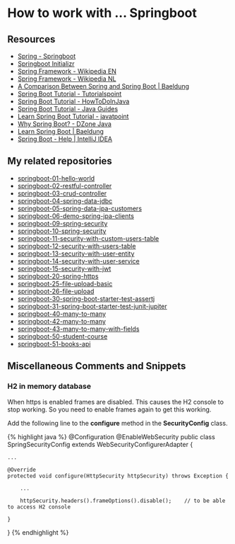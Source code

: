 # How to work with ... Springboot

## Resources

* [Spring - Springboot](https://spring.io/projects/spring-boot)
* [Springboot Initializr](https://start.spring.io)
* [Spring Framework - Wikipedia EN](https://en.wikipedia.org/wiki/Spring_Framework)
* [Spring Framework - Wikipedia NL](https://nl.wikipedia.org/wiki/Spring_Framework)
* [A Comparison Between Spring and Spring Boot | Baeldung](https://www.baeldung.com/spring-vs-spring-boot)
* [Spring Boot Tutorial - Tutorialspoint](https://www.tutorialspoint.com/spring_boot/index.htm)
* [Spring Boot Tutorial - HowToDoInJava](https://howtodoinjava.com/spring-boot-tutorials/)
* [Spring Boot Tutorial - Java Guides](https://www.javaguides.net/p/spring-boot-tutorial.html)
* [Learn Spring Boot Tutorial - javatpoint](https://www.javatpoint.com/spring-boot-tutorial)
* [Why Spring Boot? - DZone Java](https://dzone.com/articles/why-springboot)
* [Learn Spring Boot | Baeldung](https://www.baeldung.com/spring-boot)
* [Spring Boot - Help | IntelliJ IDEA](https://www.jetbrains.com/help/idea/spring-boot.html)

## My related repositories

* [springboot-01-hello-world](https://github.com/repos/PeterAnema/springboot-01-hello-world)
* [springboot-02-restful-controller](https://github.com/repos/PeterAnema/springboot-02-restful-controller)
* [springboot-03-crud-controller](https://github.com/repos/PeterAnema/springboot-03-crud-controller)
* [springboot-04-spring-data-jdbc](https://github.com/repos/PeterAnema/springboot-04-spring-data-jdbc)
* [springboot-05-spring-data-jpa-customers](https://github.com/repos/PeterAnema/springboot-05-spring-data-jpa-customers)
* [springboot-06-demo-spring-jpa-clients](https://github.com/repos/PeterAnema/springboot-06-demo-spring-jpa-clients)
* [springboot-09-spring-security](https://github.com/repos/PeterAnema/springboot-09-spring-security)
* [springboot-10-spring-security](https://github.com/repos/PeterAnema/springboot-10-spring-security)
* [springboot-11-security-with-custom-users-table](https://github.com/repos/PeterAnema/springboot-11-security-with-custom-users-table)
* [springboot-12-security-with-users-table](https://github.com/repos/PeterAnema/springboot-12-security-with-users-table)
* [springboot-13-security-with-user-entity](https://github.com/repos/PeterAnema/springboot-13-security-with-user-entity)
* [springboot-14-security-with-user-service](https://github.com/repos/PeterAnema/springboot-14-security-with-user-service)
* [springboot-15-security-with-jwt](https://github.com/repos/PeterAnema/springboot-15-security-with-jwt)
* [springboot-20-spring-https](https://github.com/repos/PeterAnema/springboot-20-spring-https)
* [springboot-25-file-upload-basic](https://github.com/repos/PeterAnema/springboot-25-file-upload-basic)
* [springboot-26-file-upload](https://github.com/repos/PeterAnema/springboot-26-file-upload)
* [springboot-30-spring-boot-starter-test-assertj](https://github.com/repos/PeterAnema/springboot-30-spring-boot-starter-test-assertj)
* [springboot-31-spring-boot-starter-test-junit-jupiter](https://github.com/repos/PeterAnema/springboot-31-spring-boot-starter-test-junit-jupiter)
* [springboot-40-many-to-many](https://github.com/repos/PeterAnema/springboot-40-many-to-many)
* [springboot-42-many-to-many](https://github.com/repos/PeterAnema/springboot-42-many-to-many)
* [springboot-43-many-to-many-with-fields](https://github.com/repos/PeterAnema/springboot-43-many-to-many-with-fields)
* [springboot-50-student-course](https://github.com/repos/PeterAnema/springboot-50-student-course)
* [springboot-51-books-api](https://github.com/repos/PeterAnema/springboot-51-books-api)

## Miscellaneous Comments and Snippets

### H2 in memory database

When https is enabled frames are disabled. This causes the H2 console to stop working. So you need to enable frames again to get this working. 

Add the following line to the **configure** method in the **SecurityConfig** class.

{% highlight java %}
@Configuration
@EnableWebSecurity
public class SpringSecurityConfig extends WebSecurityConfigurerAdapter {

    ...

    @Override
    protected void configure(HttpSecurity httpSecurity) throws Exception {

        ...

        httpSecurity.headers().frameOptions().disable();    // to be able to access H2 console

    }

}
{% endhighlight %}